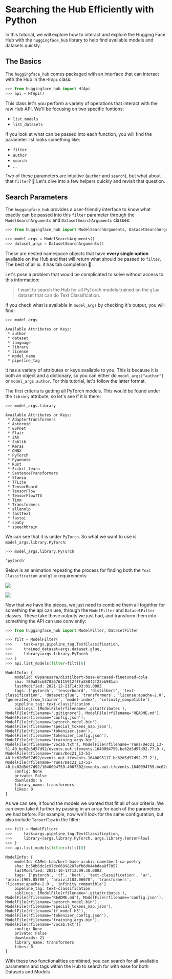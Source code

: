 # Searching the Hub Efficiently with Python

In this tutorial, we will explore how to interact and explore the Hugging Face Hub with the `huggingface_hub` library to help find available models and datasets quickly.

## The Basics

The `huggingface_hub` comes packaged with an interface that can interact with the Hub in the `HfApi` class:


```python
>>> from huggingface_hub import HfApi
>>> api = HfApi()
```

This class let's you perform a variety of operations that interact with the raw Hub API. We'll be focusing on two specific funtions:
- `list_models`
- `list_datasets`

If you look at what can be passed into each function, you will find the parameter list looks something like:
- `filter`
- `author`
- `search`
- ...

Two of these parameters are intuitive (`author` and `search`), but what about that `filter`? 🤔 Let's dive into a few helpers quickly and revisit that question.

## Search Parameters

The `huggingface_hub` provides a user-friendly interface to know what exactly can be passed into this `filter` parameter through the `ModelSearchArguments` and `DatasetSearchArguments` classes:


```python
>>> from huggingface_hub import ModelSearchArguments, DatasetSearchArguments

>>> model_args = ModelSearchArguments()
>>> dataset_args = DatasetSearchArguments()
```

These are nested namespace objects that have **every single option** available on the Hub and that will return what should be passed to `filter`. The best of all is: it has tab completion 🎊 .

Let's pose a problem that would be complicated to solve without access to this information:
> I want to search the Hub for all PyTorch models trained on the `glue` dataset that can do Text Classification.

If you check what is available in `model_args` by checking it's output, you will find:


```python
>>> model_args
```




    Available Attributes or Keys:
     * author
     * dataset
     * language
     * library
     * license
     * model_name
     * pipeline_tag



It has a variety of attributes or keys available to you. This is because it is both an object and a dictionary, so you can either do `model_args["author"]` or `model_args.author`. For this tutorial, let's follow the latter format.

The first criteria is getting all PyTorch models. This would be found under the `library` attribute, so let's see if it is there:


```python
>>> model_args.library
```




    Available Attributes or Keys:
     * AdapterTransformers
     * Asteroid
     * ESPnet
     * Flair
     * JAX
     * Joblib
     * Keras
     * ONNX
     * PyTorch
     * Pyannote
     * Rust
     * Scikit_learn
     * SentenceTransformers
     * Stanza
     * TFLite
     * TensorBoard
     * TensorFlow
     * TensorFlowTTS
     * Timm
     * Transformers
     * allennlp
     * fastText
     * fastai
     * spaCy
     * speechbrain



We can see that it is under `PyTorch`. So what we want to use is `model_args.library.PyTorch`:


```python
>>> model_args.library.PyTorch
```




    'pytorch'



Below is an animation repeating the process for finding both the `Text Classification` and `glue` requirements:

![](../assets/hub/search_text_classification.gif)

![](../assets/hub/search_glue.gif)

Now that we have the pieces, we just need to combine them all together for something the api can use, through the `ModelFilter` and `DatasetFilter` classes. These take those outputs we just had, and transform them into something the API can use conviently:


```python
>>> from huggingface_hub import ModelFilter, DatasetFilter

>>> filt = ModelFilter(
>>>     task=args.pipeline_tag.TextClassification, 
>>>     trained_dataset=args.dataset.glue, 
>>>     library=args.library.PyTorch
>>> )
>>> api.list_models(filter=filt)[0]
```




    ModelInfo: {
    	modelId: 09panesara/distilbert-base-uncased-finetuned-cola
    	sha: f89a85cb8703676115912fffa55842f23eb981ab
    	lastModified: 2021-12-21T14:03:01.000Z
    	tags: ['pytorch', 'tensorboard', 'distilbert', 'text-classification', 'dataset:glue', 'transformers', 'license:apache-2.0', 'generated_from_trainer', 'model-index', 'infinity_compatible']
    	pipeline_tag: text-classification
    	siblings: [ModelFile(rfilename='.gitattributes'), ModelFile(rfilename='.gitignore'), ModelFile(rfilename='README.md'), ModelFile(rfilename='config.json'), ModelFile(rfilename='pytorch_model.bin'), ModelFile(rfilename='special_tokens_map.json'), ModelFile(rfilename='tokenizer.json'), ModelFile(rfilename='tokenizer_config.json'), ModelFile(rfilename='training_args.bin'), ModelFile(rfilename='vocab.txt'), ModelFile(rfilename='runs/Dec21_13-51-40_bc62d5d57d92/events.out.tfevents.1640094759.bc62d5d57d92.77.0'), ModelFile(rfilename='runs/Dec21_13-51-40_bc62d5d57d92/events.out.tfevents.1640095117.bc62d5d57d92.77.2'), ModelFile(rfilename='runs/Dec21_13-51-40_bc62d5d57d92/1640094759.4067502/events.out.tfevents.1640094759.bc62d5d57d92.77.1')]
    	config: None
    	private: False
    	downloads: 6
    	library_name: transformers
    	likes: 0
    }



As we can see, it found the models we wanted that fit all of our criteria. We can even take it further by passing in an array for each of the parameters we had before. For example, now we'll look for the same configuration, but also include `TensorFlow` in the filter:


```python
>>> filt = ModelFilter(
>>>     task=args.pipeline_tag.TextClassification, 
>>>     library=[args.library.PyTorch, args.library.TensorFlow]
>>> )
>>> api.list_models(filter=filt)[0]
```




    ModelInfo: {
    	modelId: CAMeL-Lab/bert-base-arabic-camelbert-ca-poetry
    	sha: bc50b6dc1c97dc66998287efb6d044bdaa8f7057
    	lastModified: 2021-10-17T12:09:38.000Z
    	tags: ['pytorch', 'tf', 'bert', 'text-classification', 'ar', 'arxiv:1905.05700', 'arxiv:2103.06678', 'transformers', 'license:apache-2.0', 'infinity_compatible']
    	pipeline_tag: text-classification
    	siblings: [ModelFile(rfilename='.gitattributes'), ModelFile(rfilename='README.md'), ModelFile(rfilename='config.json'), ModelFile(rfilename='pytorch_model.bin'), ModelFile(rfilename='special_tokens_map.json'), ModelFile(rfilename='tf_model.h5'), ModelFile(rfilename='tokenizer_config.json'), ModelFile(rfilename='training_args.bin'), ModelFile(rfilename='vocab.txt')]
    	config: None
    	private: False
    	downloads: 21
    	library_name: transformers
    	likes: 0
    }



With these two functionalities combined, you can search for all available parameters and tags within the Hub to search for with ease for both Datasets and Models
